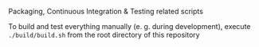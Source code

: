 Packaging, Continuous Integration & Testing related scripts

To build and test everything manually (e. g. during development), execute `./build/build.sh` from the root directory of this repository